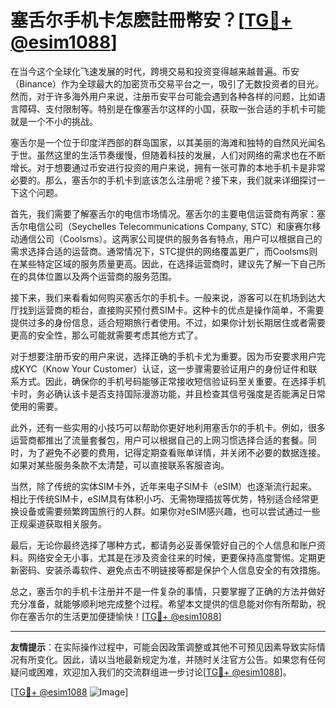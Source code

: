 # 塞舌尔手机卡怎麽註冊幣安？[[TG💪+ @esim1088](https://t.me/s/esim1088)]

在当今这个全球化飞速发展的时代，跨境交易和投资变得越来越普遍。币安（Binance）作为全球最大的加密货币交易平台之一，吸引了无数投资者的目光。然而，对于许多海外用户来说，注册币安平台可能会遇到各种各样的问题，比如语言障碍、支付限制等。特别是在像塞舌尔这样的小国，获取一张合适的手机卡可能就是一个不小的挑战。

塞舌尔是一个位于印度洋西部的群岛国家，以其美丽的海滩和独特的自然风光闻名于世。虽然这里的生活节奏缓慢，但随着科技的发展，人们对网络的需求也在不断增长。对于想要通过币安进行投资的用户来说，拥有一张可靠的本地手机卡是非常必要的。那么，塞舌尔的手机卡到底该怎么注册呢？接下来，我们就来详细探讨一下这个问题。

首先，我们需要了解塞舌尔的电信市场情况。塞舌尔的主要电信运营商有两家：塞舌尔电信公司（Seychelles Telecommunications Company, STC）和康赛尔移动通信公司（Coolsms）。这两家公司提供的服务各有特点，用户可以根据自己的需求选择合适的运营商。通常情况下，STC提供的网络覆盖更广，而Coolsms则在某些特定区域的服务质量更高。因此，在选择运营商时，建议先了解一下自己所在的具体位置以及两个运营商的服务范围。

接下来，我们来看看如何购买塞舌尔的手机卡。一般来说，游客可以在机场到达大厅找到运营商的柜台，直接购买预付费SIM卡。这种卡的优点是操作简单，不需要提供过多的身份信息，适合短期旅行者使用。不过，如果你计划长期居住或者需要更高的安全性，那么可能就需要考虑其他方式了。

对于想要注册币安的用户来说，选择正确的手机卡尤为重要。因为币安要求用户完成KYC（Know Your Customer）认证，这一步骤需要验证用户的身份证件和联系方式。因此，确保你的手机号码能够正常接收短信验证码至关重要。在选择手机卡时，务必确认该卡是否支持国际漫游功能，并且检查其信号强度是否能满足日常使用的需要。

此外，还有一些实用的小技巧可以帮助你更好地利用塞舌尔的手机卡。例如，很多运营商都推出了流量套餐包，用户可以根据自己的上网习惯选择合适的套餐。同时，为了避免不必要的费用，记得定期查看账单详情，并关闭不必要的数据连接。如果对某些服务条款不太清楚，可以直接联系客服咨询。

当然，除了传统的实体SIM卡外，近年来电子SIM卡（eSIM）也逐渐流行起来。相比于传统SIM卡，eSIM具有体积小巧、无需物理插拔等优势，特别适合经常更换设备或需要频繁跨国旅行的人群。如果你对eSIM感兴趣，也可以尝试通过一些正规渠道获取相关服务。

最后，无论你最终选择了哪种方式，都请务必妥善保管好自己的个人信息和账户资料。网络安全无小事，尤其是在涉及资金往来的时候，更要保持高度警惕。定期更新密码、安装杀毒软件、避免点击不明链接等都是保护个人信息安全的有效措施。

总之，塞舌尔的手机卡注册并不是一件复杂的事情，只要掌握了正确的方法并做好充分准备，就能够顺利地完成整个过程。希望本文提供的信息能对你有所帮助，祝你在塞舌尔的生活更加便捷愉快！[[TG💪+ @esim1088](https://t.me/s/esim1088)]

---

**友情提示**：在实际操作过程中，可能会因政策调整或其他不可预见因素导致实际情况有所变化。因此，请以当地最新规定为准，并随时关注官方公告。如果您有任何疑问或困难，欢迎加入我们的交流群组进一步讨论[[TG💪+ @esim1088](https://t.me/s/esim1088)]。

[[TG💪+ @esim1088](https://t.me/s/esim1088) ![Image](https://i.postimg.cc/4NQfJmqS/Snipaste-2025-05-13-00-14-12.png)]